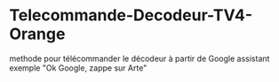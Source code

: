 # Telecommande-Decodeur-TV4-Orange
methode pour télécommander le décodeur à partir de Google assistant exemple "Ok Google, zappe sur Arte"
